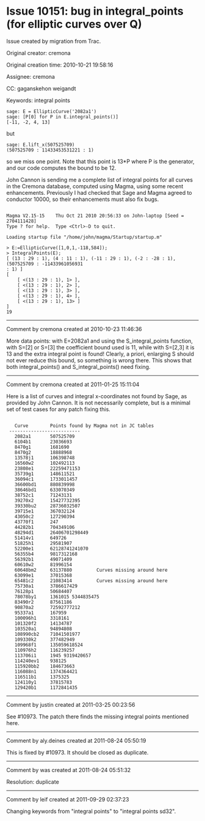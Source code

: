 # Issue 10151: bug in integral_points (for elliptic curves over Q)

Issue created by migration from Trac.

Original creator: cremona

Original creation time: 2010-10-21 19:58:16

Assignee: cremona

CC:  gaganskehon weigandt

Keywords: integral points


```
sage: E = EllipticCurve('2082a1')
sage: [P[0] for P in E.integral_points()]
[-11, -2, 4, 13]
```

but

```
sage: E.lift_x(507525709)
(507525709 : 11433453531221 : 1)
```

so we miss one point.  Note that this point is 13*P where P is the generator, and our code computes the bound to be 12.

John Cannon is sending me a complete list of integral points for all curves in the Cremona database, computed using Magma, using some recent enhancements.  Previously I had checked that Sage and Magma agreed to conductor 10000, so their enhancements must also fix bugs.


```

Magma V2.15-15    Thu Oct 21 2010 20:56:33 on John-laptop [Seed = 2704111428]
Type ? for help.  Type <Ctrl>-D to quit.

Loading startup file "/home/john/magma/Startup/startup.m"

> E:=EllipticCurve([1,0,1,-118,584]);
> IntegralPoints(E);
[ (13 : 29 : 1), (4 : 11 : 1), (-11 : 29 : 1), (-2 : -28 : 1), (507525709 : -11433961056931
: 1) ]
[
    [ <(13 : 29 : 1), 1> ],
    [ <(13 : 29 : 1), 2> ],
    [ <(13 : 29 : 1), 3> ],
    [ <(13 : 29 : 1), 4> ],
    [ <(13 : 29 : 1), 13> ]
]
19
```




---

Comment by cremona created at 2010-10-23 11:46:36

More data points:  with E=2082a1 and using the S_integral_points function, with S=[2] or S=[3] the coefficient bound used is 11, while with S=[2,3] it is 13 and the extra integral point is found!  Clearly, a priori, enlarging S should not ever reduce this bound, so something is wrong there.  This shows that both integral_points() and S_integral_points() need fixing.


---

Comment by cremona created at 2011-01-25 15:11:04

Here is a list of curves and integral x-coordinates not found by Sage, as provided by John Cannon.  It is not necessarily complete, but is a minimal set of test cases for any patch fixing this.

```

   Curve        Points found by Magma not in JC tables
 --------------------------
   2082a1       507525709
   6104b1       23036693
   8470g1       1681690
   8470g2       18888968
   13578j1      106398748
   16560w2      102492113
   23808e1      22259471153
   35739g1      148611521
   36094c1      1733011457
   36600bd1     880839998
   38646bd1     633070349
   38752c1      71243131
   39270x2      15427732395
   39330bu2     28736032507
   39715e1      367032124
   43050c2      127290394
   43770f1      247
   44282b1      704349106
   48294d1      26406701298449
   51414v1      649726
   51825h1      29581907
   52200e1      62128741241070
   56355b4      9817312168
   56392b1      49071409
   60610w2      81996154
   60648bm2     63137880         Curves missing around here
   63099e1      37015368
   65481c2      21083414         Curves missing around here
   75730a1      3786617429
   76128p1      50684407
   78078by1     1361015 5344835475
   83490r2      87561186
   90870a2      72592777212
   95337a1      167959
   100096h1     3318161
   101320f2     14134787
   103520a1     94894808
   108990cb2    71041501977
   109330k2     377482949
   109968f1     135059618524
   110976h2     116239257
   113706i1     1945 9319420657
   114240ev1    938125
   115920bb2    184673663
   116088n1     1374364421
   116511b1     1375325
   124110y1     37815783
   129420b1     1172841435
```



---

Comment by justin created at 2011-03-25 00:23:56

See #10973.  The patch there finds the missing integral points mentioned here.


---

Comment by aly.deines created at 2011-08-24 05:50:19

This is fixed by #10973.  It should be closed as duplicate.


---

Comment by was created at 2011-08-24 05:51:32

Resolution: duplicate


---

Comment by leif created at 2011-09-29 02:37:23

Changing keywords from "integral points" to "integral points sd32".
